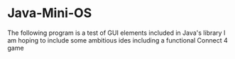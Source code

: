 # Java-Mini-OS
The following program is a test of GUI elements included in Java's library
I am hoping to include some ambitious ides including a functional Connect 4 game
